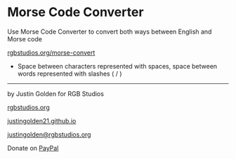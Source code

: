 # Morse Code Converter

Use Morse Code Converter to convert both ways between English and Morse code

<a href="http://rgbstudios.org/morse-convert/" target="_blank">rgbstudios.org/morse-convert</a>

- Space between characters represented with spaces, space between words represented with slashes ( / )

<hr>

by Justin Golden for RGB Studios

<a href="http://rgbstudios.org">rgbstudios.org</a>

<a href="http://justingolden21.github.io">justingolden21.github.io</a>

<a href="mailto:justingolden@rgbstudios.org" target="_blank">justingolden@rgbstudios.org</a>

Donate on <a href="https://www.paypal.me/RGBStudios" target="_blank">PayPal</a>



